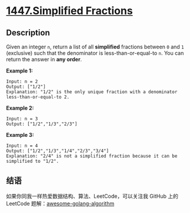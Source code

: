 # [1447.Simplified Fractions][title]

## Description
Given an integer `n`, return a list of all **simplified** fractions between `0` and `1` (exclusive) such that the denominator is less-than-or-equal-to `n`. You can return the answer in **any order**.

**Example 1:**

```
Input: n = 2
Output: ["1/2"]
Explanation: "1/2" is the only unique fraction with a denominator less-than-or-equal-to 2.
```

**Example 2:**

```
Input: n = 3
Output: ["1/2","1/3","2/3"]
```

**Example 3:**

```
Input: n = 4
Output: ["1/2","1/3","1/4","2/3","3/4"]
Explanation: "2/4" is not a simplified fraction because it can be simplified to "1/2".
```

## 结语

如果你同我一样热爱数据结构、算法、LeetCode，可以关注我 GitHub 上的 LeetCode 题解：[awesome-golang-algorithm][me]

[title]: https://leetcode.com/problems/simplified-fractions
[me]: https://github.com/kylesliu/awesome-golang-algorithm

